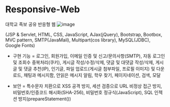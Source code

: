# Responsive-Web
대학교 족보 공유 반응형 웹
![image](https://user-images.githubusercontent.com/59761622/122669164-066f0b00-d1f7-11eb-9766-9705fbc8f784.png)


(JSP & Servlet, HTML, CSS, JavaScript, AJax(jQuery), Bootstrap, Bootbox, MVC pattern, SMTP(JavaMail), Multipart(cos library), MySQL(JDBC), Google Fonts)

* 구현 기능
= 로그인, 회원가입, 이메일 인증 및 신고/문의사항(SMTP), 자동 로그인 및 조회수 중복처리(쿠키), 게시글 작성/수정/삭제, 댓글 및 대댓글 작성/삭제, 게시글 및 댓글 추천(IP), 인기글, 파일 업로드(게시글 첨부파일, 프로필 이미지) 및 다운로드, 채팅과 메시지함, 안읽은 메시지 알림, 학우 찾기, 페이지네이션, 검색, 모달

* 보안
= 특수문자 치환으로 XSS 공격 방지, 세션 검증으로 URL 비정상 접근 방지, 비밀번호/인증코드 해시화(SHA-256), 비밀번호 정규식(JavaScript), SQL 인젝션 방지(prepareStatement())
